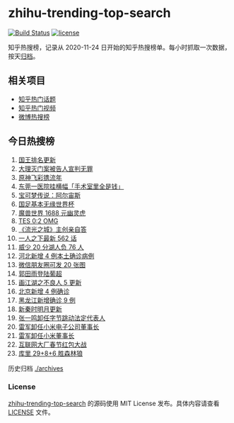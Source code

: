# zhihu-trending-top-search

[![Build Status](https://github.com/justjavac/zhihu-trending-top-search/workflows/ci/badge.svg?branch=main)](https://github.com/justjavac/zhihu-trending-top-search/actions)
[![license](https://img.shields.io/github/license/justjavac/zhihu-trending-top-search)](https://github.com/justjavac/zhihu-trending-top-search/blob/main/LICENSE)

知乎热搜榜，记录从 2020-11-24 日开始的知乎热搜榜单。每小时抓取一次数据，按天[归档](./archives)。

## 相关项目

- [知乎热门话题](https://github.com/justjavac/zhihu-trending-hot-questions)
- [知乎热门视频](https://github.com/justjavac/zhihu-trending-hot-video)
- [微博热搜榜](https://github.com/justjavac/weibo-trending-hot-search)

## 今日热搜榜

<!-- BEGIN -->
<!-- 最后更新时间 Sat Jan 29 2022 08:43:36 GMT+0800 (China Standard Time) -->

1. [国王排名更新](https://www.zhihu.com/search?q=国王排名)
1. [大理灭门案被告人宣判无罪](https://www.zhihu.com/search?q=大理灭门案)
1. [原神飞彩镌流年](https://www.zhihu.com/search?q=原神)
1. [东莞一医院挂横幅「手术室里全是钱」](https://www.zhihu.com/search?q=康华医院)
1. [宝可梦传说：阿尔宙斯](https://www.zhihu.com/search?q=阿尔宙斯)
1. [国足基本无缘世界杯](https://www.zhihu.com/search?q=国足)
1. [魔兽世界 1688 元幽灵虎](https://www.zhihu.com/search?q=魔兽世界)
1. [TES 0:2 OMG](https://www.zhihu.com/search?q=tes)
1. [《流光之城》主创亲自答](https://www.zhihu.com/search?q=流光之城)
1. [一人之下最新 562 话](https://www.zhihu.com/search?q=一人之下)
1. [威少 20 分湖人负 76 人](https://www.zhihu.com/search?q=湖人)
1. [河北新增 4 例本土确诊病例](https://www.zhihu.com/search?q=河北疫情)
1. [微信朋友圈可发 20 张图](https://www.zhihu.com/search?q=微信新功能)
1. [郭田雨登陆葡超](https://www.zhihu.com/search?q=郭田雨)
1. [画江湖之不良人 5 更新](https://www.zhihu.com/search?q=画江湖)
1. [北京新增 4 例确诊](https://www.zhihu.com/search?q=北京新增)
1. [黑龙江新增确诊 9 例](https://www.zhihu.com/search?q=黑龙江疫情)
1. [新秦时明月更新](https://www.zhihu.com/search?q=新秦时明月)
1. [张一鸣卸任字节跳动法定代表人](https://www.zhihu.com/search?q=张一鸣)
1. [雷军卸任小米电子公司董事长](https://www.zhihu.com/search?q=雷军)
1. [雷军卸任小米董事长](https://www.zhihu.com/search?q=雷军)
1. [互联网大厂春节红包大战](https://www.zhihu.com/search?q=互联网大厂春节红包大战)
1. [库里 29+8+6 胜森林狼](https://www.zhihu.com/search?q=库里)

<!-- END -->

历史归档 [./archives](./archives)

### License

[zhihu-trending-top-search](https://github.com/justjavac/zhihu-trending-top-search)
的源码使用 MIT License 发布。具体内容请查看 [LICENSE](./LICENSE) 文件。
